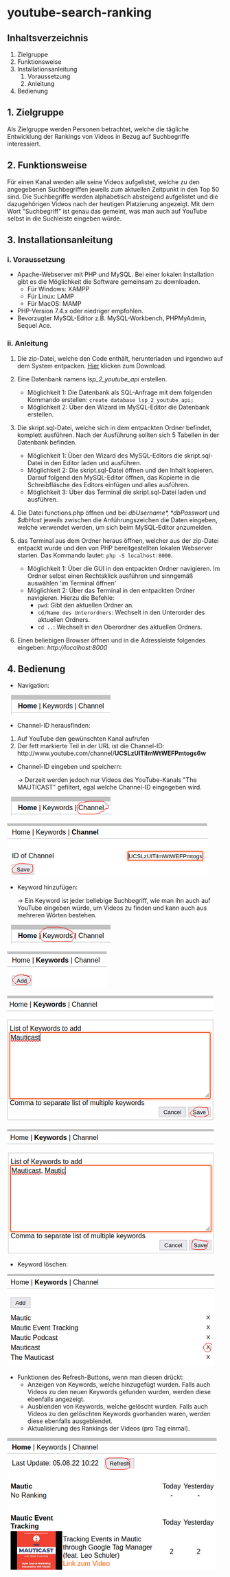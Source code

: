 # youtube-search-ranking



## Inhaltsverzeichnis

1. Zielgruppe
2. Funktionsweise
3. Installationsanleitung
    1. Voraussetzung
    2. Anleitung
4. Bedienung




## 1. Zielgruppe

Als Zielgruppe werden Personen betrachtet, welche die tägliche Entwicklung der Rankings von Videos in Bezug auf Suchbegriffe interessiert.



## 2. Funktionsweise

Für einen Kanal werden alle seine Videos aufgelistet, welche zu den angegebenen Suchbegriffen jeweils zum aktuellen Zeitpunkt in den Top 50 sind. Die Suchbegriffe werden alphabetisch absteigend aufgelistet und die dazugehörigen Videos nach der heutigen Platzierung angezeigt. Mit dem Wort "Suchbegriff" ist genau das gemeint, was man auch auf YouTube selbst in die Suchleiste eingeben würde.



## 3. Installationsanleitung


### i. Voraussetzung

- Apache-Webserver mit PHP und MySQL. Bei einer lokalen Installation gibt es die Möglichkeit die Software gemeinsam zu downloaden.
    - Für Windows: XAMPP
    - Für Linux: LAMP
    - Für MacOS: MAMP
- PHP-Version 7.4.x oder niedriger empfohlen.
- Bevorzugter MySQL-Editor z.B. MySQL-Workbench, PHPMyAdmin, Sequel Ace.


### ii. Anleitung

1. Die zip-Datei, welche den Code enthält, herunterladen und irgendwo auf dem System entpacken. [Hier](https://github.com//LukasScharnhorst/youtube-search-ranking/archive/refs/heads/main.zip) klicken zum Download.

2. Eine Datenbank namens *lsp_2_youtube_api* erstellen.
    - Möglichkeit 1: Die Datenbank als SQL-Anfrage mit dem folgenden Kommando erstellen: `create database lsp_2_youtube_api;`
    - Möglichkeit 2: Über den Wizard im MySQL-Editor die Datenbank erstellen.

2. Die skript.sql-Datei, welche sich in dem entpackten Ordner befindet, komplett ausführen. Nach der Ausführung sollten sich 5 Tabellen in der Datenbank befinden.
    - Möglichkeit 1: Über den Wizard des MySQL-Editors die skript.sql-Datei in den Editor laden und ausführen.
    - Möglichkeit 2: Die skript.sql-Datei öffnen und den Inhalt kopieren. Darauf folgend den MySQL-Editor öffnen, das Kopierte in die Schreibfläsche des Editors einfügen und alles ausführen.
    - Möglichkeit 3: Über das Terminal die skript.sql-Datei laden und ausführen.

3. Die Datei functions.php öffnen und bei *$dbUsername*, *$dbPasswort* und *$dbHost* jeweils zwischen die Anführungszeichen die Daten eingeben, welche verwendet werden, um sich beim MySQL-Editor anzumelden.

4. das Terminal aus dem Ordner heraus öffnen, welcher aus der zip-Datei entpackt wurde und den von PHP bereitgestellten lokalen Webserver starten. Das Kommando lautet: `php -S localhost:8000`.
    - Möglichkeit 1: Über die GUI in den entpackten Ordner navigieren. Im Ordner selbst einen Rechtsklick ausführen und sinngemäß auswählen 'im Terminal öffnen'
    - Möglichkeit 2: Über das Terminal in den entpackten Ordner navigieren. Hierzu die Befehle:
        - `pwd`: Gibt den aktuellen Ordner an.
        - `cd/Name des Unterordners`: Wechselt in den Unterorder des aktuellen Ordners.
        - `cd ..`: Wechselt in den Oberordner des aktuellen Ordners.

5. Einen beliebigen Browser öffnen und in die Adressleiste folgendes eingeben: *http://localhost:8000*



## 4. Bedienung

- Navigation:

![Navigation](https://github.com/LukasScharnhorst/youtube-search-ranking/blob/main/Dokumentation/Bilder/Navigation.png)

- Channel-ID herausfinden:

1. Auf YouTube den gewünschten Kanal aufrufen
2. Der fett markierte Teil in der URL ist die Channel-ID: ht<span>tp://</span>ww<span>w.youtube.com</span>/channel/**UCSLzUlTiImWtWEFPmtogs6w**

- Channel-ID eingeben und speichern:

    -> Derzeit werden jedoch nur Videos des YouTube-Kanals "The MAUTICAST" gefiltert, egal welche Channel-ID eingegeben wird.

![Channel-ID speichern 1](https://github.com/LukasScharnhorst/youtube-search-ranking/blob/main/Dokumentation/Bilder/Channel-ID_speichern_1.png)

![Channel-ID speichern 2](https://github.com/LukasScharnhorst/youtube-search-ranking/blob/main/Dokumentation/Bilder/Channel-ID_speichern_2.png)

- Keyword hinzufügen:

    -> Ein Keyword ist jeder beliebige Suchbegriff, wie man ihn auch auf YouTube eingeben würde, um Videos zu finden und kann auch aus mehreren Wörten bestehen.

![Keyword hinzufügen 1](https://github.com/LukasScharnhorst/youtube-search-ranking/blob/main/Dokumentation/Bilder/Keyword_hinzufuegen_1.png)

![Keyword hinzufügen 2](https://github.com/LukasScharnhorst/youtube-search-ranking/blob/main/Dokumentation/Bilder/Keyword_hinzufuegen_2.png)

![Keyword hinzufügen 3](https://github.com/LukasScharnhorst/youtube-search-ranking/blob/main/Dokumentation/Bilder/Keyword_hinzufuegen_3.png)

![Keyword hinzufügen 4](https://github.com/LukasScharnhorst/youtube-search-ranking/blob/main/Dokumentation/Bilder/Keyword_hinzufuegen_4.png)

- Keyword löschen:

![Keyword löschen](https://github.com/LukasScharnhorst/youtube-search-ranking/blob/main/Dokumentation/Bilder/Keyword_loeschen.png)

- Funktionen des Refresh-Buttons, wenn man diesen drückt:
    - Anzeigen von Keywords, welche hinzugefügt wurden. Falls auch Videos zu den neuen Keywords gefunden wurden, werden diese ebenfalls angezeigt.
    - Ausblenden von Keywords, welche gelöscht wurden.  Falls auch Videos zu den gelöschten Keywords gvorhanden waren, werden diese ebenfalls ausgeblendet.
    - Aktualisierung des Rankings der Videos (pro Tag einmal).

![Refresh Button](https://github.com/LukasScharnhorst/youtube-search-ranking/blob/main/Dokumentation/Bilder/Refresh-Button.png)
